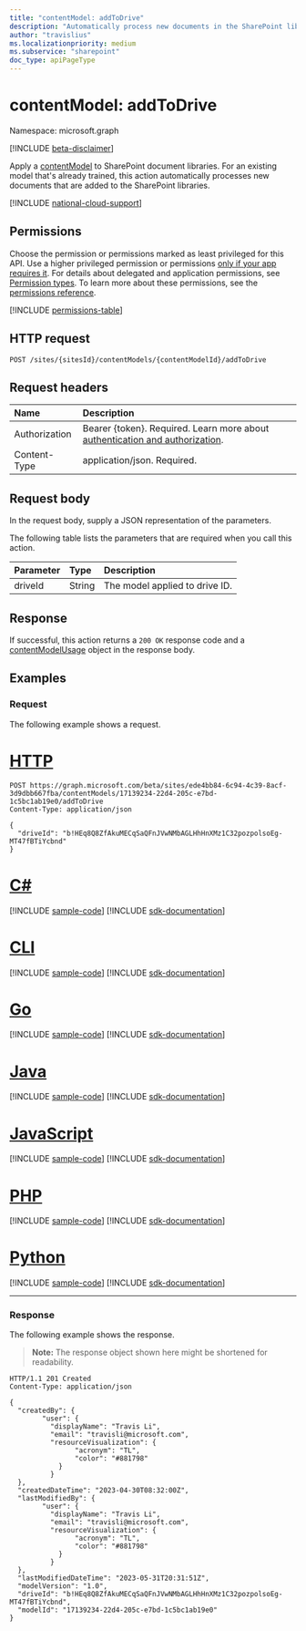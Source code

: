 ```yaml
---
title: "contentModel: addToDrive"
description: "Automatically process new documents in the SharePoint libraries."
author: "travislius"
ms.localizationpriority: medium
ms.subservice: "sharepoint"
doc_type: apiPageType
---
```


# contentModel: addToDrive

Namespace: microsoft.graph

[!INCLUDE [beta-disclaimer](../../includes/beta-disclaimer.md)]

Apply a [contentModel](../resources/contentmodel.md) to SharePoint document libraries. For an existing model that's already trained, this action automatically processes new documents that are added to the SharePoint libraries.

[!INCLUDE [national-cloud-support](../../includes/global-only.md)]

## Permissions

Choose the permission or permissions marked as least privileged for this API. Use a higher privileged permission or permissions [only if your app requires it](/graph/permissions-overview#best-practices-for-using-microsoft-graph-permissions). For details about delegated and application permissions, see [Permission types](/graph/permissions-overview#permission-types). To learn more about these permissions, see the [permissions reference](/graph/permissions-reference).

<!-- {
  "blockType": "permissions",
  "name": "contentmodel-addtodrive-permissions"
}
-->
[!INCLUDE [permissions-table](../includes/permissions/contentmodel-addtodrive-permissions.md)]

## HTTP request

<!-- {
  "blockType": "ignored"
}
-->
``` http
POST /sites/{sitesId}/contentModels/{contentModelId}/addToDrive
```

## Request headers

|Name|Description|
|:---|:---|
|Authorization|Bearer {token}. Required. Learn more about [authentication and authorization](/graph/auth/auth-concepts).|
|Content-Type|application/json. Required.|

## Request body

In the request body, supply a JSON representation of the parameters.

The following table lists the parameters that are required when you call this action.

|Parameter|Type|Description|
|:---|:---|:---|
|driveId|String|The model applied to drive ID.|



## Response

If successful, this action returns a `200 OK` response code and a [contentModelUsage](../resources/contentmodelusage.md) object in the response body.

## Examples

### Request

The following example shows a request.
# [HTTP](#tab/http)
<!-- {
  "blockType": "request",
  "name": "contentmodelthis.addtodrive"
}
-->
``` http
POST https://graph.microsoft.com/beta/sites/ede4bb84-6c94-4c39-8acf-3d9dbb667fba/contentModels/17139234-22d4-205c-e7bd-1c5bc1ab19e0/addToDrive
Content-Type: application/json

{
  "driveId": "b!HEq8Q8ZfAkuMECqSaQFnJVwNMbAGLHhHnXMz1C32pozpolsoEg-MT47fBTiYcbnd"
}
```

# [C#](#tab/csharp)
[!INCLUDE [sample-code](../includes/snippets/csharp/contentmodelthisaddtodrive-csharp-snippets.md)]
[!INCLUDE [sdk-documentation](../includes/snippets/snippets-sdk-documentation-link.md)]

# [CLI](#tab/cli)
[!INCLUDE [sample-code](../includes/snippets/cli/contentmodelthisaddtodrive-cli-snippets.md)]
[!INCLUDE [sdk-documentation](../includes/snippets/snippets-sdk-documentation-link.md)]

# [Go](#tab/go)
[!INCLUDE [sample-code](../includes/snippets/go/contentmodelthisaddtodrive-go-snippets.md)]
[!INCLUDE [sdk-documentation](../includes/snippets/snippets-sdk-documentation-link.md)]

# [Java](#tab/java)
[!INCLUDE [sample-code](../includes/snippets/java/contentmodelthisaddtodrive-java-snippets.md)]
[!INCLUDE [sdk-documentation](../includes/snippets/snippets-sdk-documentation-link.md)]

# [JavaScript](#tab/javascript)
[!INCLUDE [sample-code](../includes/snippets/javascript/contentmodelthisaddtodrive-javascript-snippets.md)]
[!INCLUDE [sdk-documentation](../includes/snippets/snippets-sdk-documentation-link.md)]

# [PHP](#tab/php)
[!INCLUDE [sample-code](../includes/snippets/php/contentmodelthisaddtodrive-php-snippets.md)]
[!INCLUDE [sdk-documentation](../includes/snippets/snippets-sdk-documentation-link.md)]

# [Python](#tab/python)
[!INCLUDE [sample-code](../includes/snippets/python/contentmodelthisaddtodrive-python-snippets.md)]
[!INCLUDE [sdk-documentation](../includes/snippets/snippets-sdk-documentation-link.md)]

---


### Response

The following example shows the response.
>**Note:** The response object shown here might be shortened for readability.
<!-- {
  "blockType": "response",
  "truncated": true,
  "@odata.type": "microsoft.graph.contentModelUsage"
}
-->
``` http
HTTP/1.1 201 Created
Content-Type: application/json

{
  "createdBy": {
        "user": {
          "displayName": "Travis Li",
          "email": "travisli@microsoft.com",
          "resourceVisualization": {
                "acronym": "TL",
                "color": "#881798"
            }
          }
  },
  "createdDateTime": "2023-04-30T08:32:00Z",
  "lastModifiedBy": {
        "user": {
          "displayName": "Travis Li",
          "email": "travisli@microsoft.com",
          "resourceVisualization": {
                "acronym": "TL",
                "color": "#881798"
            }
          }
  },
  "lastModifiedDateTime": "2023-05-31T20:31:51Z",
  "modelVersion": "1.0",
  "driveId": "b!HEq8Q8ZfAkuMECqSaQFnJVwNMbAGLHhHnXMz1C32pozpolsoEg-MT47fBTiYcbnd",
  "modelId": "17139234-22d4-205c-e7bd-1c5bc1ab19e0"
}
```


